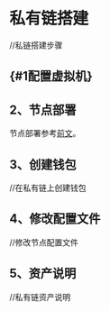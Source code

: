 # 私有链搭建

//私链搭建步骤

##  {#1配置虚拟机}

## 2、节点部署

节点部署参考[前文](/node.md)。

## 3、创建钱包

//在私有链上创建钱包

## 4、修改配置文件

//修改节点配置文件

## 5、资产说明

//私有链资产说明

